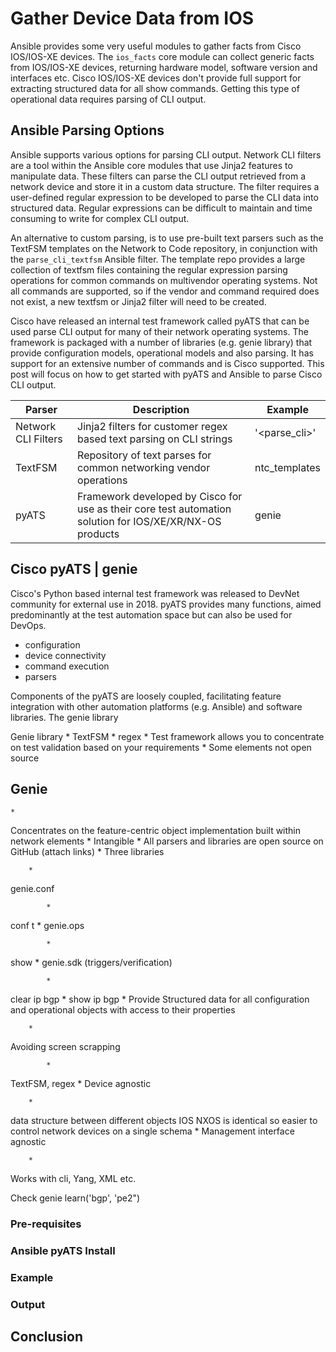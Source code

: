 # Gather Device Data from IOS
Ansible provides some very useful modules to gather facts from Cisco IOS/IOS-XE devices. The <code>ios_facts</code> core module can collect generic facts from IOS/IOS-XE devices, returning hardware model, software version and interfaces etc. Cisco IOS/IOS-XE devices don't provide full support for extracting structured data for all show commands. Getting this type of operational data requires parsing of CLI output.

## Ansible Parsing Options
Ansible supports various options for parsing CLI output. Network CLI filters are a tool within the Ansible core modules that use Jinja2 features to manipulate data. These filters can parse the CLI output retrieved from a network device and store it in a custom data structure. The filter requires a user-defined regular expression to be developed to parse the CLI data into structured data. Regular expressions can be difficult to maintain and time consuming to write for complex CLI output.

An alternative to custom parsing, is to use pre-built text parsers such as the TextFSM templates on the Network to Code repository, in conjunction with the <code>parse_cli_textfsm</code> Ansible filter. The template repo provides a large collection of textfsm files containing the regular expression parsing operations for common commands on multivendor operating systems. Not all commands are supported, so if the vendor and command required does not exist, a new textfsm or Jinja2 filter will need to be created.

Cisco have released an internal test framework called pyATS that can be used parse CLI output for many of their network operating systems. The framework is packaged with a number of libraries (e.g. genie library) that provide configuration models, operational models and also parsing. It has support for an extensive number of commands and is Cisco supported. This post will focus on how to get started with pyATS and Ansible to parse Cisco CLI output.

Parser | Description | Example
------ | ----------- | --------
Network CLI Filters | Jinja2 filters for customer regex based text parsing on CLI strings | '<parse_cli>'
TextFSM | Repository of text parses for common networking vendor operations | ntc_templates
pyATS | Framework developed by Cisco for use as their core test automation solution for IOS/XE/XR/NX-OS products | genie 


## Cisco pyATS | genie
Cisco's Python based internal test framework was released to DevNet community for external use in 2018. pyATS provides many functions, aimed predominantly at the test automation space but can also be used for DevOps.

* configuration
* device connectivity
* command execution
* parsers

Components of the pyATS are loosely coupled, facilitating feature integration with other automation platforms (e.g. Ansible) and software libraries. The genie library 

Genie library
			* 
TextFSM
			* 
regex
	* 
Test framework allows you to concentrate on test validation based on your requirements
	* 
Some elements not open source



## Genie
	* 
Concentrates on the feature-centric object implementation built within network elements
	* 
Intangible
	* 
All parsers and libraries are open source on GitHub (attach links)
	* 
Three libraries

		* 
genie.conf

			* 
conf t
		* 
genie.ops

			* 
show
		* 
genie.sdk (triggers/verification)

			* 
clear ip bgp
			* 
show ip bgp
	* 
Provide Structured data for all configuration and operational objects with access to their properties

		* 
Avoiding screen scrapping

			* 
TextFSM, regex
	* 
Device agnostic

		* 
data structure between different objects IOS NXOS is identical so easier to control network devices on a single schema
	* 
Management interface agnostic

		* 
Works with cli, Yang, XML etc.



Check genie 
learn('bgp', 'pe2")

### Pre-requisites 

### Ansible pyATS Install

### Example

### Output

## Conclusion 
